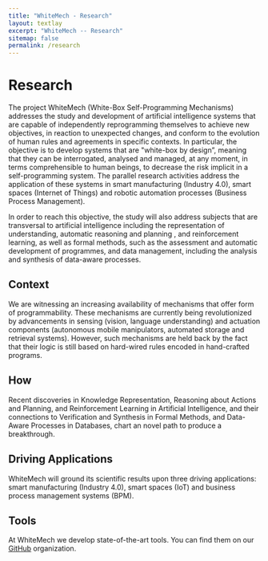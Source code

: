 ```yaml
---
title: "WhiteMech - Research"
layout: textlay
excerpt: "WhiteMech -- Research"
sitemap: false
permalink: /research
---
```


# Research
<p class="text-justify">
The project WhiteMech (White-Box Self-Programming Mechanisms) addresses 
the study and development of artificial intelligence systems that are 
capable of independently reprogramming themselves to achieve new 
objectives, in reaction to unexpected changes, and conform to the 
evolution of human rules and agreements in specific contexts. In 
particular, the objective is to develop systems that are "white-box 
by design”, meaning that they can be interrogated, analysed and 
managed, at any moment, in terms comprehensible to human beings, to 
decrease the risk implicit in a self-programming system. The 
parallel research activities address the application of these 
systems in smart manufacturing (Industry 4.0), smart spaces (Internet
of Things) and robotic automation processes (Business 
Process Management).

In order to reach this objective, the study will also address 
subjects that are transversal to artificial intelligence including 
the representation of understanding, automatic reasoning and planning
, and reinforcement learning, as well as formal methods, such as the 
assessment and automatic development of programmes, and data 
management, including the analysis and synthesis of data-aware 
processes.
</p>


## Context
<p class="text-justify">
We are witnessing an increasing availability of mechanisms that offer form of programmability. 
These mechanisms are currently being revolutionized by advancements in sensing (vision, language 
understanding) and actuation components (autonomous mobile manipulators, automated storage and 
retrieval systems). However, such mechanisms are held back by the fact that their logic is still 
based on hard-wired rules encoded in hand-crafted programs.
</p>

## How
<p class="text-justify">
Recent discoveries in Knowledge Representation, Reasoning about Actions and Planning, and 
Reinforcement Learning in Artificial Intelligence, and their connections to Verification and 
Synthesis in Formal Methods, and Data-Aware Processes in Databases, chart an novel path to 
produce a breakthrough.
</p>

## Driving Applications
<p class="text-justify">
WhiteMech will ground its scientific results upon three driving applications: smart 
manufacturing (Industry 4.0), smart spaces (IoT) and business process management systems (BPM).
</p>

## Tools
<p class="text-justify">
At WhiteMech we develop state-of-the-art tools. You can find them on our 
<a href="https://github.com/whitemech" target="_blank">GitHub</a>
organization.
</p>
